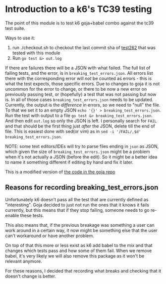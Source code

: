 # Introduction to a k6's TC39 testing

The point of this module is to test k6 goja+babel combo against the tc39 test suite.

Ways to use it:
1. run ./checkout.sh to checkout the last commit sha of [test262](https://github.com/tc39/test262)
   that was tested with this module
2. Run `go test &> out.log`

If there are failures there will be a JSON with what failed.
The full list of failing tests, and the error, is in `breaking_test_errors.json`. All errors list there with the corresponding error will *not* be counted as errors - this is what the test expects, those specific errors.
Due to changes to goja it is not uncommon for the error to change, or there to be now a new error on previously passing test, or (hopefully) a test that was not passing but now is.
In all of those cases `breaking_test_errors.json` needs to be updated. Currently, the output is the *difference* in errors, so we need to "null" the file. To that we set it to an empty JSON `echo '{}' > breaking_test_errors.json`.
Run the test with output to a file `go test &> breaking_test_errors.json`. And then edit `out.log` so only the JSON is left. I personally search for `FAIL` and that should be the first thing just *after* the JSON, delete till the end of file. This is easiest done with sed(or vim) as in `sed -i '/FAIL/,$d' breaking_test_errors.json`.

NOTE: some text editors/IDEs will try to parse files ending in `json` as JSON, which given the size of `breaking_test_errors.json` might be a problem when it's not actually a JSON (before the edit). So it might be a better idea to name it something different if editing by hand and fix it later.

This is a modified version of [the code in the goja
repo](https://github.com/dop251/goja/blob/master/tc39_test.go)


## Reasons for recording breaking_test_errors.json

Unfortunately k6 doesn't pass all the test that are currently defined as "interesting".
Goja decided to just not run the ones that it knows it fails currently, but this
means that if they stop failing, someone needs to go re-enable these tests.

This also means that, if the
previous breakage was something a user can work around in a certain way, it now might be something
else that the user can't workaround or have another problem.

On top of that this more or less exist as k6 add babel to the mix and that changes which tests pass and how some of them fail. When we remove babel, it's very likely we will also remove this package as it won't be relevant anymore.

For these reasons, I decided that recording what breaks and checking that it doesn't change is better.
